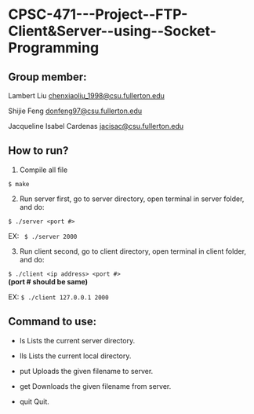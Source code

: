 # CPSC-471---Project--FTP-Client&Server--using--Socket-Programming

## Group member:

Lambert Liu   chenxiaoliu_1998@csu.fullerton.edu

Shijie Feng   donfeng97@csu.fullerton.edu

Jacqueline Isabel Cardenas   jacisac@csu.fullerton.edu



## How to run?
1. Compile all file

```$ make```

2. Run server first, go to server directory, open terminal in server folder, and do:

```$ ./server <port #>```	
	
EX: ```	$ ./server 2000```
	
3. Run client second, go to client directory, open terminal in client folder, and do:

```$ ./client <ip address> <port #>```	
	**(port # should be same)**
	
	
EX: ```$ ./client 127.0.0.1 2000```


## Command to use:

- ls  			Lists the current server directory.

- lls  			Lists the current local directory.

- put <FILENAME>  	Uploads the given filename to server.
	
- get <FILENAME>  	Downloads the given filename from server.

- quit 			Quit.

